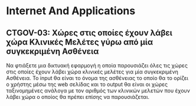 # Internet And Applications

## CTGOV-03: Χώρες στις οποίες έχουν λάβει χώρα Κλινικές Μελέτες γύρω από μία συγκεκριμένη Ασθένεια

Να φτιάξετε μια δικτυακή εφαρμογή η οποία παρουσιάζει όλες τις χώρες στις οποίες έχουν λάβει χώρα κλινικές μελέτες για μία συγκεκριμένη Ασθένεια. Το input θα είναι το όνομα της ασθένειας το οποίο θα το ορίζει ο χρήστης μέσω της web σελίδας και το output θα είναι οι χώρες ταξινομημένες ανάλογα με τον αριθμός των κλινικών μελετών που έχουν λάβει χώρα ο οποίος θα πρέπει επίσης να παρουσιάζεται.
